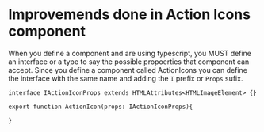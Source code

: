 # Improvemends done in Action Icons component

When you define a component and are using typescript, you MUST define an interface or a type
to say the possible propoerties that component can accept. Since you define a component called
ActionIcons you can define the interface with the same name and adding the `I` prefix or `Props` sufix.

```tsx
interface IActionIconProps extends HTMLAttributes<HTMLImageElement> {}

export function ActionIcon(props: IActionIconProps){
  
}
```